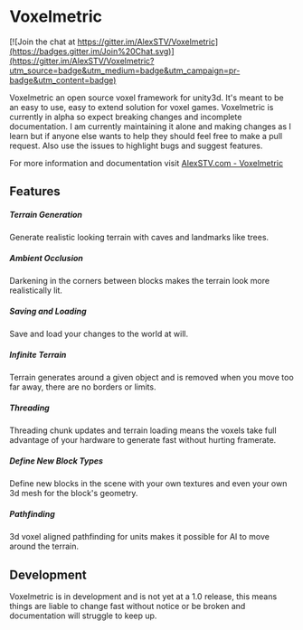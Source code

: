 # Voxelmetric

[![Join the chat at https://gitter.im/AlexSTV/Voxelmetric](https://badges.gitter.im/Join%20Chat.svg)](https://gitter.im/AlexSTV/Voxelmetric?utm_source=badge&utm_medium=badge&utm_campaign=pr-badge&utm_content=badge)

Voxelmetric an open source voxel framework for unity3d. It's meant to be an easy to use, easy to extend solution for voxel games. Voxelmetric is currently in alpha so expect breaking changes and incomplete documentation. I am currently maintaining it alone and making changes as I learn but if anyone else wants to help they should feel free to make a pull request. Also use the issues to highlight bugs and suggest features.

For more information and documentation visit [AlexSTV.com - Voxelmetric](http://alexstv.com/index.php/voxelmetric)

## Features

##### Terrain Generation
Generate realistic looking terrain with caves and landmarks like trees.

##### Ambient Occlusion
Darkening in the corners between blocks makes the terrain look more realistically lit.

##### Saving and Loading
Save and load your changes to the world at will.

##### Infinite Terrain
Terrain generates around a given object and is removed when you move too far away, there are no borders or limits.

##### Threading
Threading chunk updates and terrain loading means the voxels take full advantage of your hardware to generate fast without hurting framerate.

##### Define New Block Types
Define new blocks in the scene with your own textures and even your own 3d mesh for the block's geometry.

##### Pathfinding
3d voxel aligned pathfinding for units makes it possible for AI to move around the terrain.

## Development
Voxelmetric is in development and is not yet at a 1.0 release, this means things are liable to change fast without notice or be broken and documentation will struggle to keep up.
